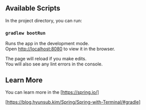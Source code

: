## Available Scripts

In the project directory, you can run:

### `gradlew bootRun`

Runs the app in the development mode.\
Open [http://localhost:8080](http://localhost:8080) to view it in the browser.

The page will reload if you make edits.\
You will also see any lint errors in the console.


## Learn More

You can learn more in the [https://spring.io/]

[https://blog.hyunsub.kim/Spring/Spring-with-Terminal/#gradle]
